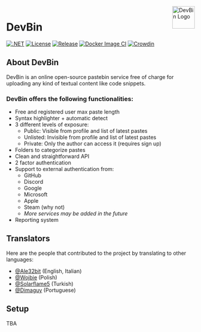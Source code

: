 <a href="https://devbin.dev">
    <img src="https://devbin.dev/appicon.png" alt="DevBin Logo" title="DevBin" align="right" height="60" />
</a>

# DevBin

[![.NET](https://github.com/Ale32bit/DevBin/actions/workflows/dotnet.yml/badge.svg)](https://github.com/Ale32bit/DevBin/actions/workflows/dotnet.yml)
[![License](https://img.shields.io/github/license/Ale32bit/DevBin)](https://github.com/Ale32bit/DevBin/blob/v3/LICENSE)
[![Release](https://img.shields.io/github/v/release/Ale32bit/DevBin)](https://github.com/Ale32bit/DevBin/releases/latest)
[![Docker Image CI](https://github.com/Ale32bit/DevBin/actions/workflows/docker-image.yml/badge.svg)](https://github.com/Ale32bit/DevBin/actions/workflows/docker-image.yml)
[![Crowdin](https://badges.crowdin.net/devbin/localized.svg)](https://i18n.devbin.dev/project/devbin)

## About DevBin

DevBin is an online open-source pastebin service free of charge for uploading any kind of textual content like code snippets.

### DevBin offers the following functionalities:

- Free and registered user max paste length
- Syntax highlighter + automatic detect
- 3 different levels of exposure:
  - Public: Visible from profile and list of latest pastes
  - Unlisted: Invisible from profile and list of latest pastes
  - Private: Only the author can access it (requires sign up)
- Folders to categorize pastes
- Clean and straightforward API
- 2 factor authentication
- Support to external authentication from:
  - GitHub
  - Discord
  - Google
  - Microsoft
  - Apple
  - Steam (why not)
  - *More services may be added in the future*
- Reporting system

## Translators

Here are the people that contributed to the project by translating to other languages:

- [@Ale32bit](https://github.com/Ale32bit) (English, Italian)
- [@Wojbie](https://github.com/Wojbie) (Polish)
- [@Solarflame5](https://github.com/Solarflame5) (Turkish)
- [@Dimaguy](https://github.com/Dimaguy) (Portuguese)

## Setup

TBA
